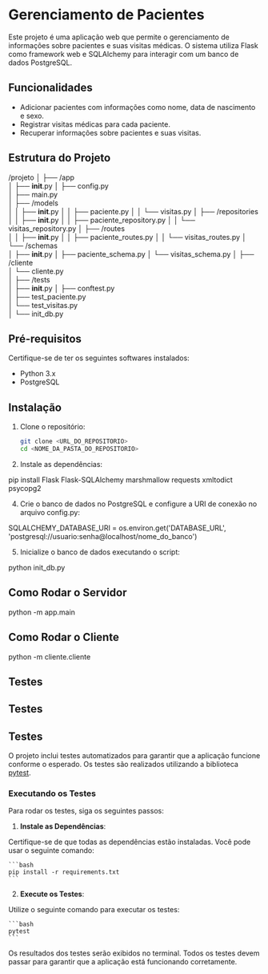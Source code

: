 # Gerenciamento de Pacientes

Este projeto é uma aplicação web que permite o gerenciamento de informações sobre pacientes e suas visitas médicas. O sistema utiliza Flask como framework web e SQLAlchemy para interagir com um banco de dados PostgreSQL.

## Funcionalidades

- Adicionar pacientes com informações como nome, data de nascimento e sexo.
- Registrar visitas médicas para cada paciente.
- Recuperar informações sobre pacientes e suas visitas.

## Estrutura do Projeto

/projeto
│
├── /app                      
│   ├── __init__.py
│   ├── config.py             
│   ├── main.py               
│   ├── /models             
│   │   ├── __init__.py
│   │   ├── paciente.py
│   │   └── visitas.py
│   ├── /repositories         
│   │   ├── __init__.py
│   │   ├── paciente_repository.py
│   │   └── visitas_repository.py
│   ├── /routes               
│   │   ├── __init__.py
│   │   ├── paciente_routes.py
│   │   └── visitas_routes.py
│   └── /schemas              
│       ├── __init__.py
│       ├── paciente_schema.py
│       └── visitas_schema.py
│
├── /cliente                  
│   └── cliente.py            
│
├── /tests                    
│   ├── __init__.py
│   ├── conftest.py           
│   ├── test_paciente.py     
│   └── test_visitas.py       
│
└── init_db.py

## Pré-requisitos

Certifique-se de ter os seguintes softwares instalados:

- Python 3.x
- PostgreSQL

## Instalação

1. Clone o repositório:

   ```bash
   git clone <URL_DO_REPOSITORIO>
   cd <NOME_DA_PASTA_DO_REPOSITORIO>

3. Instale as dependências:

pip install Flask Flask-SQLAlchemy marshmallow requests xmltodict psycopg2

4. Crie o banco de dados no PostgreSQL e configure a URI de conexão no arquivo config.py:

SQLALCHEMY_DATABASE_URI = os.environ.get('DATABASE_URL', 'postgresql://usuario:senha@localhost/nome_do_banco')

5. Inicialize o banco de dados executando o script:

python init_db.py

## Como Rodar o Servidor

python -m app.main

## Como Rodar o Cliente

python -m cliente.cliente

## Testes

## Testes

## Testes

O projeto inclui testes automatizados para garantir que a aplicação funcione conforme o esperado. Os testes são realizados utilizando a biblioteca [pytest](https://docs.pytest.org/en/stable/).

### Executando os Testes

Para rodar os testes, siga os seguintes passos:

1. **Instale as Dependências**: 

Certifique-se de que todas as dependências estão instaladas. Você pode usar o seguinte comando:

    ```bash
    pip install -r requirements.txt
    ```

2. **Execute os Testes**: 

Utilize o seguinte comando para executar os testes:

    ```bash
    pytest
    ```

Os resultados dos testes serão exibidos no terminal. Todos os testes devem passar para garantir que a aplicação está funcionando corretamente.
